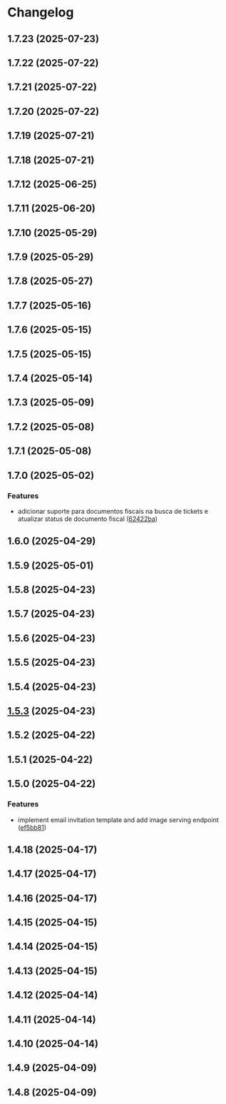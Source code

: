 # Changelog

## 1.7.23 (2025-07-23)

## 1.7.22 (2025-07-22)

## 1.7.21 (2025-07-22)

## 1.7.20 (2025-07-22)

## 1.7.19 (2025-07-21)

## 1.7.18 (2025-07-21)

## 1.7.12 (2025-06-25)

## 1.7.11 (2025-06-20)

## 1.7.10 (2025-05-29)

## 1.7.9 (2025-05-29)

## 1.7.8 (2025-05-27)

## 1.7.7 (2025-05-16)

## 1.7.6 (2025-05-15)

## 1.7.5 (2025-05-15)

## 1.7.4 (2025-05-14)

## 1.7.3 (2025-05-09)

## 1.7.2 (2025-05-08)

## 1.7.1 (2025-05-08)

## 1.7.0 (2025-05-02)

### Features

* adicionar suporte para documentos fiscais na busca de tickets e atualizar status de documento fiscal ([62422ba](https://github.com/oondemand/cst-rakuten-backend/commit/62422ba4b31750953087c605a96a7ec6233de8ff))

## 1.6.0 (2025-04-29)

## 1.5.9 (2025-05-01)

## 1.5.8 (2025-04-23)

## 1.5.7 (2025-04-23)

## 1.5.6 (2025-04-23)

## 1.5.5 (2025-04-23)

## 1.5.4 (2025-04-23)

## [1.5.3](https://github.com/oondemand/cst-rakuten-backend/compare/1.5.2...1.5.3) (2025-04-23)

## 1.5.2 (2025-04-22)

## 1.5.1 (2025-04-22)

## 1.5.0 (2025-04-22)

### Features

* implement email invitation template and add image serving endpoint ([ef5bb81](https://github.com/oondemand/cst-rakuten-backend/commit/ef5bb8188c9fc4ddc53495694afdbbce3b4735f9))

## 1.4.18 (2025-04-17)

## 1.4.17 (2025-04-17)

## 1.4.16 (2025-04-17)

## 1.4.15 (2025-04-15)

## 1.4.14 (2025-04-15)

## 1.4.13 (2025-04-15)

## 1.4.12 (2025-04-14)

## 1.4.11 (2025-04-14)

## 1.4.10 (2025-04-14)

## 1.4.9 (2025-04-09)

## 1.4.8 (2025-04-09)
